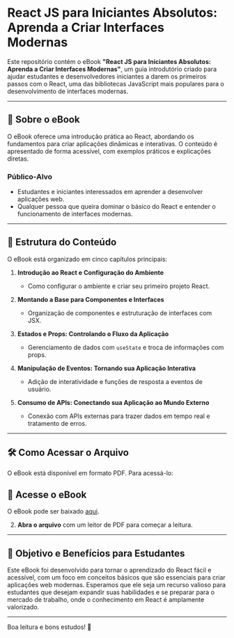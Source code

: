 # React JS para Iniciantes Absolutos: Aprenda a Criar Interfaces Modernas

Este repositório contém o eBook **"React JS para Iniciantes Absolutos: Aprenda a Criar Interfaces Modernas"**, um guia introdutório criado para ajudar estudantes e desenvolvedores iniciantes a darem os primeiros passos com o React, uma das bibliotecas JavaScript mais populares para o desenvolvimento de interfaces modernas.

---

## 📖 Sobre o eBook

O eBook oferece uma introdução prática ao React, abordando os fundamentos para criar aplicações dinâmicas e interativas. O conteúdo é apresentado de forma acessível, com exemplos práticos e explicações diretas. 

### Público-Alvo
- Estudantes e iniciantes interessados em aprender a desenvolver aplicações web.
- Qualquer pessoa que queira dominar o básico do React e entender o funcionamento de interfaces modernas.

---

## 📑 Estrutura do Conteúdo

O eBook está organizado em cinco capítulos principais:

1. **Introdução ao React e Configuração do Ambiente**  
   - Como configurar o ambiente e criar seu primeiro projeto React.

2. **Montando a Base para Componentes e Interfaces**  
   - Organização de componentes e estruturação de interfaces com JSX.

3. **Estados e Props: Controlando o Fluxo da Aplicação**  
   - Gerenciamento de dados com `useState` e troca de informações com props.

4. **Manipulação de Eventos: Tornando sua Aplicação Interativa**  
   - Adição de interatividade e funções de resposta a eventos de usuário.

5. **Consumo de APIs: Conectando sua Aplicação ao Mundo Externo**  
   - Conexão com APIs externas para trazer dados em tempo real e tratamento de erros.

---

## 🛠️ Como Acessar o Arquivo

O eBook está disponível em formato PDF. Para acessá-lo:

## 📄 Acesse o eBook

O eBook pode ser baixado [aqui](./Ebook.pdf).

2. **Abra o arquivo** com um leitor de PDF para começar a leitura.

---

## 🎯 Objetivo e Benefícios para Estudantes

Este eBook foi desenvolvido para tornar o aprendizado do React fácil e acessível, com um foco em conceitos básicos que são essenciais para criar aplicações web modernas. Esperamos que ele seja um recurso valioso para estudantes que desejam expandir suas habilidades e se preparar para o mercado de trabalho, onde o conhecimento em React é amplamente valorizado.

---

Boa leitura e bons estudos! 🚀
